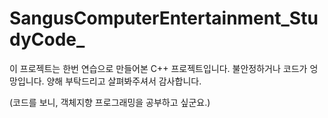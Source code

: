 # SangusComputerEntertainment_StudyCode_
이 프로젝트는 한번 연습으로 만들어본 C++ 프로젝트입니다. 
불안정하거나 코드가 엉망입니다. 양해 부탁드리고 살펴봐주셔서 감사합니다.


(코드를 보니, 객체지향 프로그래밍을 공부하고 싶군요.)
